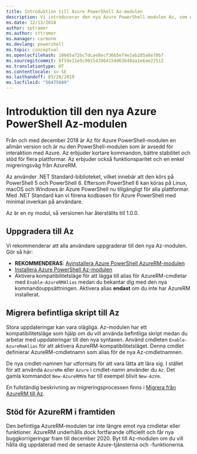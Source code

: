 ```yaml
---
title: Introduktion till Azure PowerShell Az-modulen
description: Vi introducerar den nya Azure PowerShell-modulen Az, som ersätter AzureRM-modulen.
ms.date: 12/13/2018
author: sptramer
ms.author: sttramer
ms.manager: carmonm
ms.devlang: powershell
ms.topic: conceptual
ms.openlocfilehash: 10665a72bc7dcae8ecf36b5ef4e2ab285a0e78b7
ms.sourcegitcommit: 8f59e11e5c991543964154d63648aa1e6ae22512
ms.translationtype: HT
ms.contentlocale: sv-SE
ms.lasthandoff: 03/26/2019
ms.locfileid: "58475689"
---
```

# <a name="introducing-the-new-azure-powershell-az-module"></a>Introduktion till den nya Azure PowerShell Az-modulen

Från och med december 2018 är Az för Azure PowerShell-modulen en allmän version och är nu den PowerShell-modulen som är avsedd för interaktion med Azure. Az erbjuder kortare kommandon, bättre stabilitet och stöd för flera plattformar. Az erbjuder också funktionsparitet och en enkel migreringsväg från AzureRM.

Az använder .NET Standard-biblioteket, vilket innebär att den körs på PowerShell 5 och PowerShell 6.
Eftersom PowerShell 6 kan köras på Linux, macOS och Windows är Azure PowerShell nu tillgängligt för alla plattformar.
Med .NET Standard kan vi förena kodbasen för Azure PowerShell med minimal inverkan på användare.

Az är en ny modul, så versionen har återställts till 1.0.0.

## <a name="upgrade-to-az"></a>Uppgradera till Az

Vi rekommenderar att alla användare uppgraderar till den nya Az-modulen. Gör så här:

* __REKOMMENDERAS__: [Avinstallera Azure PowerShell AzureRM-modulen](/powershell/azure/uninstall-az-ps#uninstall-the-azurerm-module)
* [Installera Azure PowerShell Az-modulen](/powershell/azure/install-az-ps)
* Aktivera kompatibilitetsläge för att lägga till alias för AzureRM-cmdletar med `Enable-AzureRMAlias` medan du bekantar dig med den nya kommandouppsättningen. Aktivera alias __endast__ om du inte har AzureRM installerat.

## <a name="migrate-existing-scripts-to-az"></a>Migrera befintliga skript till Az

Stora uppdateringar kan vara olägliga. Az-modulen har ett kompatibilitetsläge som hjälp om du vill använda befintliga skript medan du arbetar med uppdateringar till den nya syntaxen. Använd cmdleten `Enable-AzureRmAlias` för att aktivera AzureRM-kompatibilitetsläget. Denna cmdlet definierar AzureRM-cmdletnamn som alias för de nya Az-cmdletnamnen.

De nya cmdlet-namnen har utformats för att vara lätta att lära sig. I stället för att använda `AzureRm` eller `Azure` i cmdlet-namn använder du `Az`. Det gamla kommandot `New-AzureRMVm` har till exempel blivit `New-AzVm`.

En fullständig beskrivning av migreringsprocessen finns i [Migrera från AzureRM till Az](migrate-from-azurerm-to-az.md).

## <a name="the-future-of-support-for-azurerm"></a>Stöd för AzureRM i framtiden

Den befintliga AzureRM-modulen tar inte längre emot nya cmdletar eller funktioner. AzureRM underhålls dock fortfarande officiellt och får nya buggkorrigeringar fram till december 2020. Byt till Az-modulen om du vill hålla dig uppdaterad med de senaste Azure-tjänsterna och -funktionerna.
